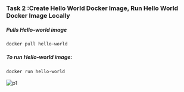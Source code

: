 ### Task 2 :Create Hello World Docker Image, Run Hello World Docker Image Locally

##### Pulls Hello-world image
```bash
docker pull hello-world
```
##### To run Hello-world image:
```bash
docker run hello-world
```

![p1](https://user-images.githubusercontent.com/97040413/195423991-5eb585d2-32e4-4651-bcc2-678840fd604a.png)
